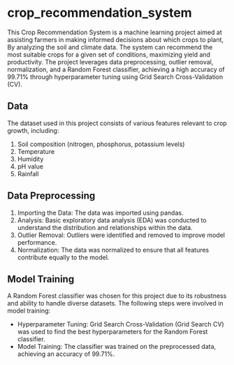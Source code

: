 # crop_recommendation_system

This Crop Recommendation System is a machine learning project aimed at assisting farmers in making informed decisions about which crops to plant, By analyzing the soil and climate data. The system can recommend the most suitable crops for a given set of conditions, maximizing yield and productivity. The project leverages data preprocessing, outlier removal, normalization, and a Random Forest classifier, achieving a high accuracy of 99.71% through hyperparameter tuning using Grid Search Cross-Validation (CV).

## Data
The dataset used in this project consists of various features relevant to crop growth, including:

1. Soil composition (nitrogen, phosphorus, potassium levels)
2. Temperature
3. Humidity
4. pH value
5. Rainfall

## Data Preprocessing
1. Importing the Data: The data was imported using pandas.
2. Analysis: Basic exploratory data analysis (EDA) was conducted to understand the distribution and relationships within the data.
3. Outlier Removal: Outliers were identified and removed to improve model performance.
4. Normalization: The data was normalized to ensure that all features contribute equally to the model.

## Model Training
A Random Forest classifier was chosen for this project due to its robustness and ability to handle diverse datasets. The following steps were involved in model training:

- Hyperparameter Tuning: Grid Search Cross-Validation (Grid Search CV) was used to find the best hyperparameters for the Random Forest classifier.
- Model Training: The classifier was trained on the preprocessed data, achieving an accuracy of 99.71%.
